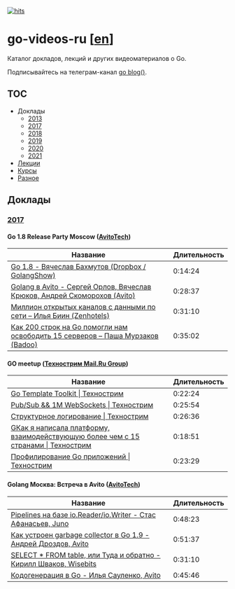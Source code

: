 [![hits](https://hits.deltapapa.io/github/dp92987/go-videos-ru.svg)](https://hits.deltapapa.io)

# go-videos-ru [[en](https://github.com/dp92987/golang-talks)]

Каталог докладов, лекций и других видеоматериалов о Go.

Подписывайтесь на телеграм-канал [go blog()](https://t.me/golangblog).

## TOC

- Доклады
  - [2013](/talks/2013.md)
  - [2017](/talks/2017.md)
  - [2018](/talks/2018.md)
  - [2019](/talks/2019.md)
  - [2020](/talks/2020.md)
  - [2021](/talks/2021.md)
- [Лекции](/lectures/lectures.md)
- [Курсы](/courses/courses.md)
- [Разное](/others/others.md)

## Доклады

### [2017](https://www.youtube.com/playlist?list=PLGFInI_ge4jQzwm-Wuzun2wb2cciPqxWL)

#### Go 1.8 Release Party Moscow ([AvitoTech](https://www.youtube.com/channel/UCO2w0cpl1wxygHjQH6eEfEg))

| Название | Длительность |
| -------- | ------------ |
| [Go 1.8 - Вячеслав Бахмутов (Dropbox / GolangShow)](https://www.youtube.com/watch?v=0l4uTWgxOcA) | 0:14:24 |
| [Golang в Avito - Сергей Орлов, Вячеслав Крюков, Андрей Скоморохов (Avito)](https://www.youtube.com/watch?v=Jk1cTF5-v1Q) | 0:28:37 |
| [Миллион открытых каналов с данными по сети – Илья Биин (Zenhotels)](https://www.youtube.com/watch?v=N_iHzIew2Wg) | 0:31:10 |
| [Как 200 строк на Go помогли нам освободить 15 серверов – Паша Мурзаков (Badoo)](https://www.youtube.com/watch?v=uO268voCGwA) | 0:35:02 |

#### GO meetup ([Технострим Mail.Ru Group](https://www.youtube.com/channel/UCmqEpAsQMcsYaeef4qgECvQ))

| Название | Длительность |
| -------- | ------------ |
| [Go Template Toolkit \| Технострим](https://www.youtube.com/watch?v=Tfa_oDTUK3c) | 0:22:24 |
| [Pub/Sub && 1M WebSockets \| Технострим](https://www.youtube.com/watch?v=dIiNBSOeVPs) | 0:25:54 |
| [Структурное логирование \| Технострим](https://www.youtube.com/watch?v=c_MPDg2C9tg) | 0:26:36 |
| [GКак я написала платформу, взаимодействующую более чем с 15 странами \| Технострим](https://www.youtube.com/watch?v=qj3kNvRmSRQ) | 0:18:51 |
| [Профилирование Go приложений \| Технострим](https://www.youtube.com/watch?v=-a0CfL1pcxI) | 0:23:29 |

#### Golang Москва: Встреча в Avito ([AvitoTech](https://www.youtube.com/channel/UCO2w0cpl1wxygHjQH6eEfEg))

| Название | Длительность |
| -------- | ------------ |
| [Pipelines на базе io.Reader/io.Writer - Стас Афанасьев, Juno](https://www.youtube.com/watch?v=kuyjuGk1USY) | 0:48:23 |
| [Как устроен garbage collector в Go 1.9 - Андрей Дроздов, Avito](https://www.youtube.com/watch?v=CX4GSErFenI) | 0:51:37 |
| [SELECT * FROM table, или Туда и обратно - Кирилл Шваков, Wisebits](https://www.youtube.com/watch?v=N_iHzIew2Wg) | 0:31:10 |
| [Кодогенерация в Go - Илья Сауленко, Avito](https://www.youtube.com/watch?v=HtQLBdD82vE) | 0:45:46 |
